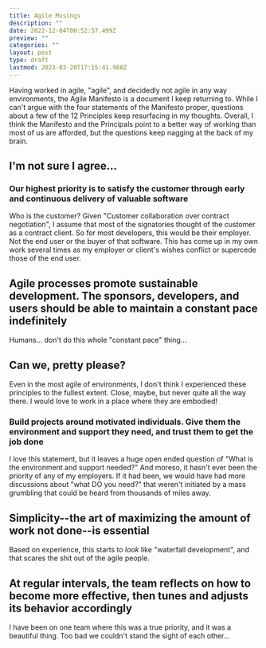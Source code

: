 ```yaml
---
title: Agile Musings
description: ""
date: 2022-12-04T00:52:57.499Z
preview: ""
categories: ""
layout: post
type: draft
lastmod: 2023-03-20T17:15:41.988Z
---
```


Having worked in agile, "agile", and decidedly not agile in any way environments, the Agile Manifesto is a document I keep returning to. While I can't argue with the four statements of the Manifesto proper, questions about a few of the 12 Principles keep resurfacing in my thoughts. Overall, I think the Manifesto and the Principals point to a better way of working than most of us are afforded, but the questions keep nagging at the back of my brain.

## I'm not sure I agree...

### Our highest priority is to satisfy the customer through early and continuous delivery of valuable software

Who is the customer? Given "Customer collaboration over contract negotiation", I assume that most of the signatories thought of the customer as a contract client. So for most developers, this would be their employer. Not the end user or the buyer of that software. This has come up in my own work several times as my employer or client's wishes conflict or supercede those of the end user.

## Agile processes promote sustainable development. The sponsors, developers, and users should be able to maintain a constant pace indefinitely

Humans... don't do this whole "constant pace" thing...

## Can we, pretty please?

Even in the most agile of environments, I don't think I experienced these principles to the fullest extent. Close, maybe, but never quite all the way there. I would love to work in a place where they are embodied!

### Build projects around motivated individuals. Give them the environment and support they need, and trust them to get the job done

I love this statement, but it leaves a huge open ended question of "What is the environment and support needed?" And moreso, it hasn't ever been the priority of any of my employers. If it had been, we would have had more discussions about "what DO you need?" that weren't initiated by a mass grumbling that could be heard from thousands of miles away.

## Simplicity--the art of maximizing the amount of work not done--is essential

Based on experience, this starts to _look_ like "waterfall development", and that scares the shit out of the agile people.

## At regular intervals, the team reflects on how to become more effective, then tunes and adjusts its behavior accordingly

I have been on one team where this was a true priority, and it was a beautiful thing. Too bad we couldn't stand the sight of each other...

